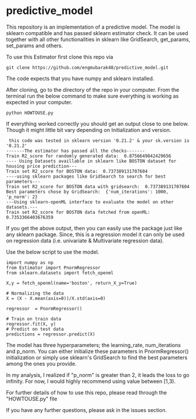 # predictive_model

This repository is an implementation of a predictive model. The model is sklearn compatible and has passed sklearn estimator check.
It can be used together with all other functionalities in sklearn like GridSearch, get_params, set_params and others. 

To use this Estimator first clone this repo via 

```
git clone https://github.com/engmubarak48/predictive_model.git
```
The code expects that you have numpy and sklearn installed. 

After cloning, go to the directory of the repo in your computer. From the terminal run the below command to make sure everything is working as expected in your computer. 

```
python HOWTOUSE.py
```
If everything worked correctly you should get an output close to one below. Though it might little bit vary depending on Initialization and version. 

```
 this code was tested in sklearn version '0.21.2' & your sk.version is '0.21.2'
-------The estimator has passed all the checks-------
Train R2_score for randomly generated data:  0.8756649842429656
---- Using Datasets availlable in sklearn like BOSTON dataset for housing price prediction---
Train set R2_score for BOSTON data:  0.737389131707604
----using sklearn packages like GridSearch to search for best parameters---
Train set R2_score for BOSTON data with gridsearch:  0.737389131707604
Best parameters chose by GridSearch:  {'num_iterations': 1000, 'p_norm': 2}
---Using sklearn-openML interface to evaluate the model on other datasets.---
Train set R2_score for BOSTON data fetched from openML:  0.7353366403676359

```
If you get the above output, then you can easily use the package just like any sklearn package. Since, this is a regression model it can only be used on regression data (i.e. univariate & Multivariate regression data).

Use the below script to use the model. 

```
import numpy as np
from Estimator import PnormRegressor
from sklearn.datasets import fetch_openml

X,y = fetch_openml(name='boston', return_X_y=True)

# Normalizing the data
X = (X - X.mean(axis=0))/X.std(axis=0)

regressor  = PnormRegressor()

# Train on train data
regressor.fit(X, y)
# Predict on test data
predictions = regressor.predict(X) 
```
The model has three hyperparameters; the learning_rate, num_iterations and p_norm. You can either initialize these parameters in PnormRegressor() initialization or simply use sklearn's GridSearch to find the best parameters among the ones you provide. 

In my analysis, I realized if "p_norm" is greater than 2, it leads the loss to go infinity. For now, I would highly recommend using value between [1,3).

For further details of how to use this repo, please read through the "HOWTOUSE.py" file

If you have any further questions, please ask in the issues section. 

